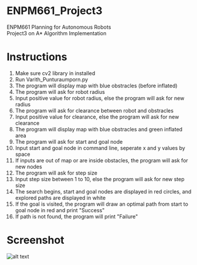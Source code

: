 # ENPM661_Project3
ENPM661 Planning for Autonomous Robots <br /> 
Project3 on A* Algorithm Implementation

# Instructions

1. Make sure cv2 library in installed
2. Run Varith_Punturaumporn.py
3. The program will display map with blue obstracles (before inflated)
4. The program will ask for robot radius
5. Input positive value for robot radius, else the program will ask for new radius
6. The program will ask for clearance between robot and obstracles
7. Input positive value for clearance, else the program will ask for new clearance
8. The program will display map with blue obstracles and green inflated area 
9. The program will ask for start and goal node
10. Input start and goal node in command line, seperate x and y values by space
11. If inputs are out of map or are inside obstacles, the program will ask for new nodes
12. The program will ask for step size
13. Input step size between 1 to 10, else the program will ask for new step size
14. The search begins, start and goal nodes are displayed in red circles, and explored paths are displayed in white
15. If the goal is visited, the program will draw an optimal path from start to goal node in red and print "Success"
16. If path is not found, the program will print "Failure"

# Screenshot <br /> 
![alt text](https://github.com/varithpu/ENPM661_Project3/blob/master/pic1.png)

